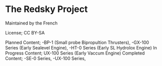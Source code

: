 The Redsky Project
===================
Maintained by the French

License; CC BY-SA 

Planned Content;
-BP-1 (Small probe Bipropultion Thrusters),
-GX-100 Series (Early Sealevel Engine),
-HT-0 Series (Early SL Hydrolox Engine)
In Progress Content;
UX-100 Series (Early Vaccum Engine)
Completed Content;
-SE-0 Series,
-UX-100 Series,
